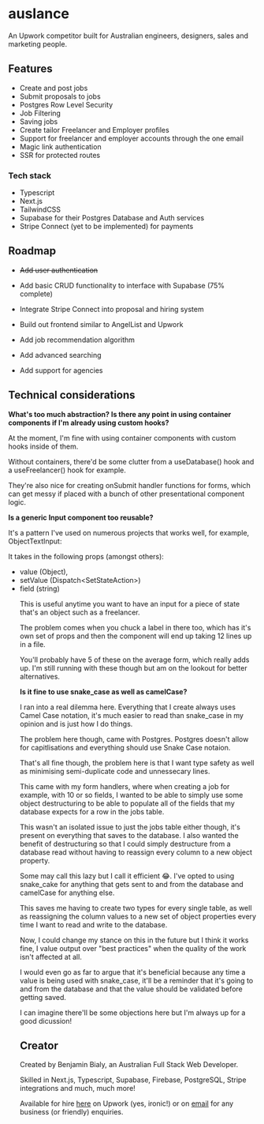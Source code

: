 # auslance

An Upwork competitor built for Australian engineers, designers, sales and marketing people.

## Features

- Create and post jobs
- Submit proposals to jobs
- Postgres Row Level Security
- Job Filtering
- Saving jobs
- Create tailor Freelancer and Employer profiles
- Support for freelancer and employer accounts through the one email
- Magic link authentication
- SSR for protected routes

### Tech stack

- Typescript
- Next.js
- TailwindCSS
- Supabase for their Postgres Database and Auth services
- Stripe Connect (yet to be implemented) for payments

## Roadmap

- ~~Add user authentication~~

- Add basic CRUD functionality to interface with Supabase (75% complete)

- Integrate Stripe Connect into proposal and hiring system

- Build out frontend similar to AngelList and Upwork

- Add job recommendation algorithm

- Add advanced searching

- Add support for agencies

## Technical considerations

**What's too much abstraction? Is there any point in using container components if I'm already using custom hooks?**

At the moment, I'm fine with using container components with custom hooks inside of them.

Without containers, there'd be some clutter from a useDatabase() hook and a useFreelancer() hook for example.

They're also nice for creating onSubmit handler functions for forms, which can get messy if placed with a bunch of other presentational component logic.

**Is a generic Input component too reusable?**

It's a pattern I've used on numerous projects that works well, for example, ObjectTextInput:

It takes in the following props (amongst others):

- value (Object),
- setValue (Dispatch<SetStateAction<Object>>)
- field (string)

This is useful anytime you want to have an input for a piece of state that's an object such as a freelancer.

The problem comes when you chuck a label in there too, which has it's own set of props and then the component will end up taking 12 lines up in a file.

You'll probably have 5 of these on the average form, which really adds up. I'm still running with these though but am on the lookout for better alternatives.

**Is it fine to use snake_case as well as camelCase?**

I ran into a real dilemma here. Everything that I create always uses Camel Case notation, it's much easier to read than snake_case in my opinion and is just how I do things.

The problem here though, came with Postgres. Postgres doesn't allow for capitlisations and everything should use Snake Case notaion.

That's all fine though, the problem here is that I want type safety as well as minimising semi-duplicate code and unnessecary lines.

This came with my form handlers, where when creating a job for example, with 10 or so fields, I wanted to be able to simply use some object destructuring to be able to populate all of the fields that my database expects for a row in the jobs table.

This wasn't an isolated issue to just the jobs table either though, it's present on everything that saves to the database. I also wanted the benefit of destructuring so that I could simply destructure from a database read without having to reassign every column to a new object property.

Some may call this lazy but I call it efficient 😂. I've opted to using snake_cake for anything that gets sent to and from the database and camelCase for anything else.

This saves me having to create two types for every single table, as well as reassigning the column values to a new set of object properties every time I want to read and write to the database.

Now, I could change my stance on this in the future but I think it works fine, I value output over "best practices" when the quality of the work isn't affected at all.

I would even go as far to argue that it's beneficial because any time a value is being used with snake_case, it'll be a reminder that it's going to and from the database and that the value should be validated before getting saved.

I can imagine there'll be some objections here but I'm always up for a good dicussion!

## Creator

Created by Benjamin Bialy, an Australian Full Stack Web Developer.

Skilled in Next.js, Typescript, Supabase, Firebase, PostgreSQL, Stripe integrations and much, much more!

Available for hire [here](https://www.upwork.com/freelancers/~010e8c3f713dce417d) on Upwork (yes, ironic!) or on [email](mailto:benjamincbialy@gmail.com) for any business (or friendly) enquiries.

